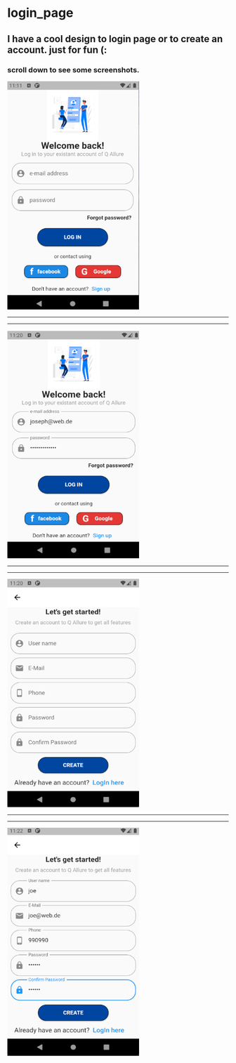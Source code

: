 # login_page

## I have a cool design to login page or to create an account. just for fun (:

### scroll down to see some screenshots.

<img src="https://github.com/JosephAlzieb/login_page/blob/master/screenshots/1.png" width="300" height="520">

___
___

<img src="https://github.com/JosephAlzieb/login_page/blob/master/screenshots/2.png" width="300" height="520">

___
___

<img src="https://github.com/JosephAlzieb/login_page/blob/master/screenshots/3.png" width="300" height="520">

___
___

<img src="https://github.com/JosephAlzieb/login_page/blob/master/screenshots/4.png" width="300" height="520">


